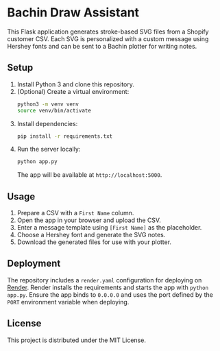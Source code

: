 # Bachin Draw Assistant

This Flask application generates stroke-based SVG files from a Shopify customer CSV. Each SVG is personalized with a custom message using Hershey fonts and can be sent to a Bachin plotter for writing notes.

## Setup

1. Install Python 3 and clone this repository.
2. (Optional) Create a virtual environment:
   ```bash
   python3 -m venv venv
   source venv/bin/activate
   ```
3. Install dependencies:
   ```bash
   pip install -r requirements.txt
   ```
4. Run the server locally:
   ```bash
   python app.py
   ```
   The app will be available at `http://localhost:5000`.

## Usage

1. Prepare a CSV with a `First Name` column.
2. Open the app in your browser and upload the CSV.
3. Enter a message template using `[First Name]` as the placeholder.
4. Choose a Hershey font and generate the SVG notes.
5. Download the generated files for use with your plotter.

## Deployment

The repository includes a `render.yaml` configuration for deploying on [Render](https://render.com). Render installs the requirements and starts the app with `python app.py`. Ensure the app binds to `0.0.0.0` and uses the port defined by the `PORT` environment variable when deploying.

## License

This project is distributed under the MIT License.

